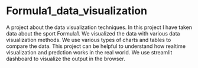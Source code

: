 # Formula1_data_visualization
A project about the data visualization techniques. In this project I have taken data about the sport Formula1. 
We visualized the data with various data visualization methods.
We use various types of charts and tables to compare the data.
This project can be helpful to understand how realtime visualization and predction works in the real world.
We use streamlit dashboard to visualize the output in the browser.
